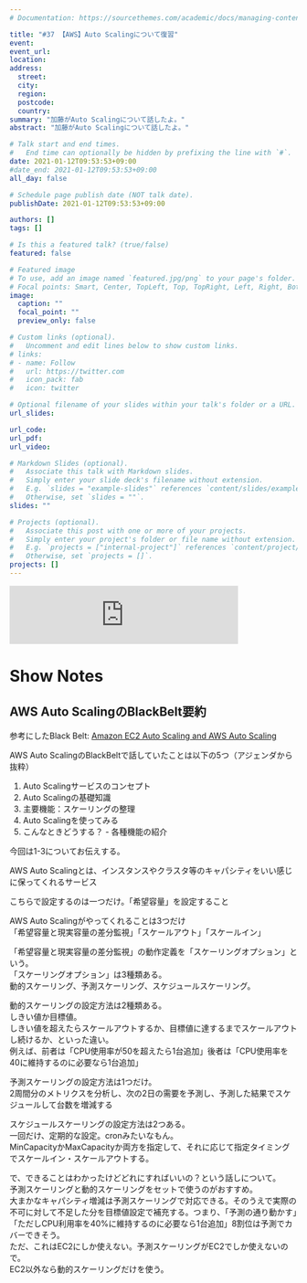 ```yaml
---
# Documentation: https://sourcethemes.com/academic/docs/managing-content/

title: "#37 【AWS】Auto Scalingについて復習"
event:
event_url:
location:
address:
  street:
  city:
  region:
  postcode:
  country:
summary: "加藤がAuto Scalingについて話したよ。"
abstract: "加藤がAuto Scalingについて話したよ。"

# Talk start and end times.
#   End time can optionally be hidden by prefixing the line with `#`.
date: 2021-01-12T09:53:53+09:00
#date_end: 2021-01-12T09:53:53+09:00
all_day: false

# Schedule page publish date (NOT talk date).
publishDate: 2021-01-12T09:53:53+09:00

authors: []
tags: []

# Is this a featured talk? (true/false)
featured: false

# Featured image
# To use, add an image named `featured.jpg/png` to your page's folder. 
# Focal points: Smart, Center, TopLeft, Top, TopRight, Left, Right, BottomLeft, Bottom, BottomRight.
image:
  caption: ""
  focal_point: ""
  preview_only: false

# Custom links (optional).
#   Uncomment and edit lines below to show custom links.
# links:
# - name: Follow
#   url: https://twitter.com
#   icon_pack: fab
#   icon: twitter

# Optional filename of your slides within your talk's folder or a URL.
url_slides:

url_code:
url_pdf:
url_video:

# Markdown Slides (optional).
#   Associate this talk with Markdown slides.
#   Simply enter your slide deck's filename without extension.
#   E.g. `slides = "example-slides"` references `content/slides/example-slides.md`.
#   Otherwise, set `slides = ""`.
slides: ""

# Projects (optional).
#   Associate this post with one or more of your projects.
#   Simply enter your project's folder or file name without extension.
#   E.g. `projects = ["internal-project"]` references `content/project/deep-learning/index.md`.
#   Otherwise, set `projects = []`.
projects: []
---
```


<iframe src="https://anchor.fm/mukiudo/embed/episodes/AWSAuto-Scaling-eorih0" height="102px" width="400px" frameborder="0" scrolling="no"></iframe>

# Show Notes

## AWS Auto ScalingのBlackBelt要約

参考にしたBlack Belt: [Amazon EC2 Auto Scaling and AWS Auto Scaling](https://www.youtube.com/watch?reload=9&v=o01IOnVvRxM)

AWS Auto ScalingのBlackBeltで話していたことは以下の5つ（アジェンダから抜粋）

1. Auto Scalingサービスのコンセプト
2. Auto Scalingの基礎知識
3. 主要機能：スケーリングの整理
4. Auto Scalingを使ってみる
5. こんなときどうする？ - 各種機能の紹介

今回は1-3についてお伝えする。


AWS Auto Scalingとは、インスタンスやクラスタ等のキャパシティをいい感じに保ってくれるサービス

こちらで設定するのは一つだけ。「希望容量」を設定すること

AWS Auto Scalingがやってくれることは3つだけ  
「希望容量と現実容量の差分監視」「スケールアウト」「スケールイン」  

「希望容量と現実容量の差分監視」の動作定義を「スケーリングオプション」という。  
「スケーリングオプション」は3種類ある。  
動的スケーリング、予測スケーリング、スケジュールスケーリング。  

動的スケーリングの設定方法は2種類ある。  
しきい値か目標値。  
しきい値を超えたらスケールアウトするか、目標値に達するまでスケールアウトし続けるか、といった違い。  
例えば、前者は「CPU使用率が50を超えたら1台追加」後者は「CPU使用率を40に維持するのに必要なら1台追加」  

予測スケーリングの設定方法は1つだけ。  
2周間分のメトリクスを分析し、次の2日の需要を予測し、予測した結果でスケジュールして台数を増減する  

スケジュールスケーリングの設定方法は2つある。  
一回だけ、定期的な設定。cronみたいなもん。  
MinCapacityかMaxCapacityか両方を指定して、それに応じて指定タイミングでスケールイン・スケールアウトする。  

で、できることはわかったけどどれにすればいいの？という話しについて。  
予測スケーリングと動的スケーリングをセットで使うのがおすすめ。  
大まかなキャパシティ増減は予測スケーリングで対応できる。そのうえで実際の不可に対して不足した分を目標値設定で補充する。つまり、「予測の通り動かす」「ただしCPU利用率を40%に維持するのに必要なら1台追加」8割位は予測でカバーできそう。  
ただ、これはEC2にしか使えない。予測スケーリングがEC2でしか使えないので。  
EC2以外なら動的スケーリングだけを使う。  
